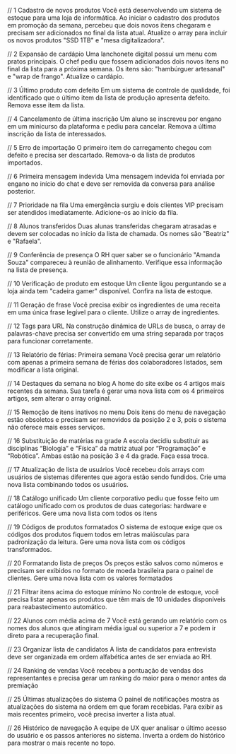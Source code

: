 // 1 
 Cadastro de novos produtos
Você está desenvolvendo um sistema de estoque para uma loja de informática. Ao iniciar o cadastro dos produtos em promoção da semana, percebeu que dois novos itens chegaram e precisam ser adicionados no final da lista atual. Atualize o array para incluir os novos produtos "SSD 1TB" e "mesa digitalizadora".


// 2
 Expansão de cardápio
Uma lanchonete digital possui um menu com pratos principais. O chef pediu que fossem adicionados dois novos itens no final da lista para a próxima semana. Os itens são: "hambúrguer artesanal" e "wrap de frango". Atualize o cardápio.

// 3 
Último produto com defeito
Em um sistema de controle de qualidade, foi identificado que o último item da lista de produção apresenta defeito. Remova esse item da lista.

// 4 
Cancelamento de última inscrição
Um aluno se inscreveu por engano em um minicurso da plataforma e pediu para cancelar. Remova a última inscrição da lista de interessados.

// 5 
 Erro de importação
O primeiro item do carregamento chegou com defeito e precisa ser descartado. Remova-o da lista de produtos importados.

// 6 
 Primeira mensagem indevida
Uma mensagem indevida foi enviada por engano no início do chat e deve ser removida da conversa para análise posterior.

// 7 
 Prioridade na fila
Uma emergência surgiu e dois clientes VIP precisam ser atendidos imediatamente. Adicione-os ao início da fila.

// 8 
Alunos transferidos
Duas alunas transferidas chegaram atrasadas e devem ser colocadas no início da lista de chamada. Os nomes são "Beatriz" e "Rafaela".

// 9 
Conferência de presença
O RH quer saber se o funcionário "Amanda Souza" compareceu à reunião de alinhamento. Verifique essa informação na lista de presença.

// 10 
Verificação de produto em estoque
Um cliente ligou perguntando se a loja ainda tem "cadeira gamer" disponível. Confira na lista de estoque.

// 11 
 Geração de frase
Você precisa exibir os ingredientes de uma receita em uma única frase legível para o cliente. Utilize o array de ingredientes.

// 12 
Tags para URL
Na construção dinâmica de URLs de busca, o array de palavras-chave precisa ser convertido em uma string separada por traços para funcionar corretamente.

// 13 
 Relatório de férias: Primeira semana
Você precisa gerar um relatório com apenas a primeira semana de férias dos colaboradores listados, sem modificar a lista original.

// 14 
Destaques da semana no blog
A home do site exibe os 4 artigos mais recentes da semana. Sua tarefa é gerar uma nova lista com os 4 primeiros artigos, sem alterar o array original.

// 15 
Remoção de itens inativos no menu
Dois itens do menu de navegação estão obsoletos e precisam ser removidos da posição 2 e 3, pois o sistema não oferece mais esses serviços.

// 16 
 Substituição de matérias na grade
A escola decidiu substituir as disciplinas “Biologia” e “Física” da matriz atual por “Programação” e “Robótica”. Ambas estão na posição 3 e 4 da grade. Faça essa troca.

// 17
 Atualização de lista de usuários
Você recebeu dois arrays com usuários de sistemas diferentes que agora estão sendo fundidos. Crie uma nova lista combinando todos os usuários.

// 18 
 Catálogo unificado
Um cliente corporativo pediu que fosse feito um catálogo unificado com os produtos de duas categorias: hardware e periféricos. Gere uma nova lista com todos os itens

// 19 
 Códigos de produtos formatados
O sistema de estoque exige que os códigos dos produtos fiquem todos em letras maiúsculas para padronização da leitura. Gere uma nova lista com os códigos transformados.

// 20 
 Formatando lista de preços
Os preços estão salvos como números e precisam ser exibidos no formato de moeda brasileira para o painel de clientes. Gere uma nova lista com os valores formatados

// 21 
 Filtrar itens acima do estoque mínimo
No controle de estoque, você precisa listar apenas os produtos que têm mais de 10 unidades disponíveis para reabastecimento automático.

// 22 
 Alunos com média acima de 7
Você está gerando um relatório com os nomes dos alunos que atingiram média igual ou superior a 7 e podem ir direto para a recuperação final.

// 23 
 Organizar lista de candidatos
A lista de candidatos para entrevista deve ser organizada em ordem alfabética antes de ser enviada ao RH.

// 24 
 Ranking de vendas
Você recebeu a pontuação de vendas dos representantes e precisa gerar um ranking do maior para o menor antes da premiação

// 25 
 Últimas atualizações do sistema
O painel de notificações mostra as atualizações do sistema na ordem em que foram recebidas. Para exibir as mais recentes primeiro, você precisa inverter a lista atual.

// 26 
Histórico de navegação
A equipe de UX quer analisar o último acesso do usuário e os passos anteriores no sistema. Inverta a ordem do histórico para mostrar o mais recente no topo.

